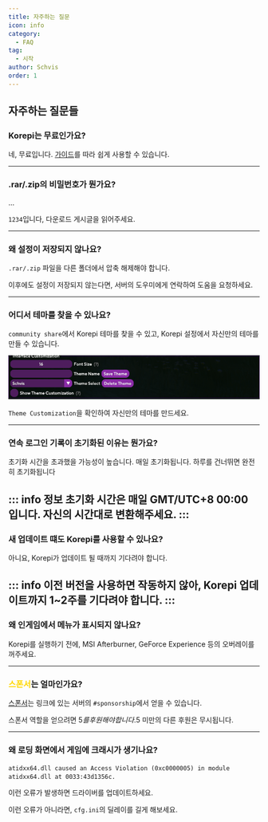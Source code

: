 ```yaml
---
title: 자주하는 질문
icon: info
category:
  - FAQ
tag:
  - 시작
author: Schvis
order: 1
---
```


## 자주하는 질문들

### Korepi는 무료인가요?

네, 무료입니다. [가이드](../guide/free.md)를 따라 쉽게 사용할 수 있습니다.

---
### .rar/.zip의 비밀번호가 뭔가요?

...

`1234`입니다, 다운로드 게시글을 읽어주세요.

---
### 왜 설정이 저장되지 않나요?

`.rar/.zip` 파일을 다른 폴더에서 압축 해제해야 합니다.

이후에도 설정이 저장되지 않는다면, 서버의 도우미에게 연락하여 도움을 요청하세요.

---
### 어디서 테마를 찾을 수 있나요?

`community share`에서 Korepi 테마를 찾을 수 있고, Korepi 설정에서 자신만의 테마를 만들 수 있습니다.

![](/assets/images/docs/202312/theme-settings.png)

`Theme Customization`을 확인하여 자신만의 테마를 만드세요.

---
### 연속 로그인 기록이 초기화된 이유는 뭔가요?

초기화 시간을 초과했을 가능성이 높습니다. 매일 초기화됩니다. 하루를 건너뛰면 완전히 초기화됩니다

::: info 정보 초기화 시간은 매일 GMT/UTC+8 00:00 입니다. 자신의 시간대로 변환해주세요.
:::
---

### 새 업데이트 떄도 Korepi를 사용할 수 있나요?

아니요, Korepi가 업데이트 될 때까지 기다려야 합니다.

::: info 이전 버전을 사용하면 작동하지 않아, Korepi 업데이트까지 1~2주를 기다려야 합니다.
:::
---

### 왜 인게임에서 메뉴가 표시되지 않나요?

Korepi를 실행하기 전에, MSI Afterburner, GeForce Experience 등의 오버레이를 꺼주세요.

---
### <span style='color:gold;'>스폰서</span>는 얼마인가요?

[스폰서](../start/sponsor.md)는 링크에 있는 서버의 `#sponsorship`에서 얻을 수 있습니다.

스폰서 역할을 얻으려면 5$를 후원해야 합니다. 5$ 미만의 다른 후원은 무시됩니다.

---
### 왜 로딩 화면에서 게임에 크래시가 생기나요?

`atidxx64.dll caused an Access Violation (0xc0000005) in module atidxx64.dll at 0033:43d1356c.`

이런 오류가 발생하면 드라이버를 업데이트하세요.

이런 오류가 아니라면, `cfg.ini`의 딜레이를 길게 해보세요.
